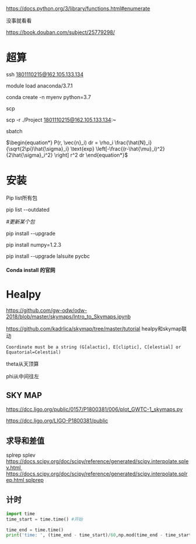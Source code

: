 https://docs.python.org/3/library/functions.html#enumerate

没事就看看

https://book.douban.com/subject/25779298/



# 超算

ssh 1801110215@162.105.133.134

module load anaconda/3.7.1



conda create -n myenv python=3.7

scp

scp -r ./Project 1801110215@162.105.133.134:~

sbatch





$\begin{equation*} P(r, \vec{n}_i) dr = \rho_i \frac{\hat{N}_i}{\sqrt{2\pi}\hat{\sigma}_i} \text{exp} \left[-\frac{(r-\hat{\mu}_i)^2}{2\hat{\sigma}_i^2} \right] r^2 dr \end{equation*}$



# 安装

Pip list所有包

 pip list --outdated 

*#更新某个包*

 pip install --upgrade <packages-name>

pip install numpy=1.2.3

pip install --upgrade lalsuite pycbc

#### Conda install 的官网



# Healpy

https://github.com/gw-odw/odw-2018/blob/master/skymaps/Intro_to_Skymaps.ipynb

https://github.com/kadrlica/skymap/tree/master/tutorial healpy和skymap联动

```
Coordinate must be a string (G[alactic], E[cliptic], C[elestial] or Equatorial=Celestial)
```

theta从天顶算

phi从中间往左

## SKY MAP

https://dcc.ligo.org/public/0157/P1800381/006/plot_GWTC-1_skymaps.py

https://dcc.ligo.org/LIGO-P1800381/public



## 求导和差值

splrep splev https://docs.scipy.org/doc/scipy/reference/generated/scipy.interpolate.splev.html https://docs.scipy.org/doc/scipy/reference/generated/scipy.interpolate.splrep.html splprep



## 计时

```python
import time
time_start = time.time() #开始
```

```python
time_end = time.time()
print('time: ', (time_end - time_start)/60,np.mod(time_end - time_start, 60)) # 以秒为单位  
```

